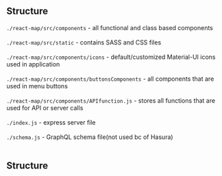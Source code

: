 ## Structure

`./react-map/src/components` - all functional and class based components 
<br /><br />
`./react-map/src/static` - contains SASS and CSS files 
<br /><br />
`./react-map/src/components/icons` - default/customized Material-UI icons used in application 
<br /><br />
`./react-map/src/components/buttonsComponents` - all components that are used in menu buttons 
<br /><br />
`./react-map/src/components/APIfunction.js` - stores all functions that are used for API or server calls 
<br /><br />
`./index.js` - express server file 
<br /><br />
`./schema.js` - GraphQL schema file(not used bc of Hasura) 
<br /><br />

## Structure


